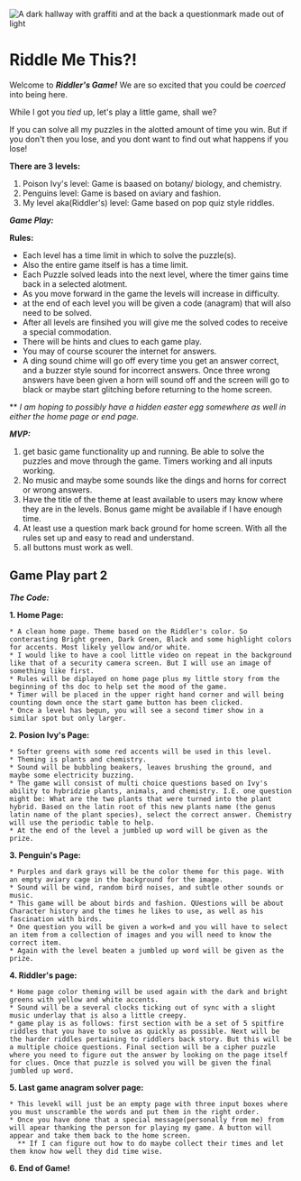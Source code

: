 ![A dark hallway with graffiti and at the back a questionmark made out of light](https://images.unsplash.com/photo-1484069560501-87d72b0c3669?q=80&w=2070&auto=format&fit=crop&ixlib=rb-4.0.3&ixid=M3wxMjA3fDB8MHxwaG90by1wYWdlfHx8fGVufDB8fHx8fA%3D%3D)

# Riddle Me This?!

Welcome to ***Riddler's Game!*** We are so excited that you could be *coerced* into being here.

While I got you *tied* up, let's play a little game, shall we?

If you can solve all my puzzles in the alotted amount of time you win. But if you don't then you lose, and you dont want to find out what happens if you lose!

**There are 3 levels:**

1. Poison Ivy's level: Game is baased on botany/ biology, and chemistry.
2. Penguins level: Game is based on aviary and fashion.
3. My level aka(Riddler's) level: Game based on pop quiz style riddles.

***Game Play:***

**Rules:**

* Each level has a time limit in which to solve the puzzle(s).
* Also the entire game itself is has a time limit.
* Each Puzzle solved leads into the next level, where the timer gains time back in a selected alotment.
* As you move forward in the game the levels will increase in difficulty.
* at the end of each level you will be given a code (anagram) that will also need to be solved.
* After all levels are finsihed you will give me the solved codes to receive a special commodation.
* There will be hints and clues to each game play.
* You may of course scourer the internet for answers.
* A ding sound chime will go off every time you get an answer correct, and a buzzer style sound for incorrect answers. Once three wrong answers have been given a horn will sound off and the screen will go to black or maybe start glitching before returning to the home screen.

** *I am hoping to possibly have a hidden easter egg somewhere as well in either the home page or end page.*

***MVP:***

1. get basic game functionality up and running. Be able to solve the puzzles and move through the game. Timers working and all inputs working.
2. No music and maybe some sounds like the dings and horns for correct or wrong answers.
3. Have the title of the theme at least available to users may know where they are in the levels. Bonus game might be available if I have enough time.
4. At least use a question mark back ground for home screen. With all the rules set up and easy to read and understand.
5. all buttons must work as well.

## Game Play part 2

***The Code:***

**1. Home Page:**

    * A clean home page. Theme based on the Riddler's color. So conterasting Bright green, Dark Green, Black and some highlight colors for accents. Most likely yellow and/or white.
    * I would like to have a cool little video on repeat in the background like that of a security camera screen. But I will use an image of something like first. 
    * Rules will be diplayed on home page plus my little story from the beginning of ths doc to help set the mood of the game. 
    * Timer will be placed in the upper right hand corner and will being counting down once the start game button has been clicked.
    * Once a level has begun, you will see a second timer show in a similar spot but only larger.

**2. Posion Ivy's Page:**

    * Softer greens with some red accents will be used in this level. 
    * Theming is plants and chemistry. 
    * Sound will be bubbling beakers, leaves brushing the ground, and maybe some electricity buzzing.
    * The game will consist of multi choice questions based on Ivy's ability to hybridzie plants, animals, and chemistry. I.E. one question might be: What are the two plants that were turned into the plant hybrid. Based on the latin root of this new plants name (the genus latin name of the plant species), select the correct answer. Chemistry will use the periodic table to help. 
    * At the end of the level a jumbled up word will be given as the prize.

**3. Penguin's Page:**

    * Purples and dark grays will be the color theme for this page. With an empty aviary cage in the background for the image.
    * Sound will be wind, random bird noises, and subtle other sounds or music.
    * This game will be about birds and fashion. QUestions will be about Character history and the times he likes to use, as well as his fascination with birds.
    * One question you will be given a work=d and you will have to select an item from a collection of images and you will need to know the correct item.
    * Again with the level beaten a jumbled up word will be given as the prize.

**4. Riddler's page:**

    * Home page color theming will be used again with the dark and bright greens with yellow and white accents. 
    * Sound will be a several clocks ticking out of sync with a slight music underlay that is also a little creepy.
    * game play is as follows: first section with be a set of 5 spitfire riddles that you have to solve as quickly as possible. Next will be the harder riddles pertaining to riddlers back story. But this will be a multiple choice questions. Final section will be a cipher puzzle where you need to figure out the answer by looking on the page itself for clues. Once that puzzle is solved you will be given the final jumbled up word.

**5. Last game anagram solver page:**

    * This levekl will just be an empty page with three input boxes where you must unscramble the words and put them in the right order. 
    * Once you have done that a special message(personally from me) from will apear thanking the person for playing my game. A button will appear and take them back to the home screen.
      ** If I can figure out how to do maybe collect their times and let them know how well they did time wise.

**6. End of Game!**
